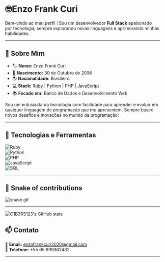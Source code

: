 # 🤓Enzo Frank Curi  

Bem-vindo ao meu perfil ! Sou um desenvolvedor **Full Stack** apaixonado por tecnologia, sempre explorando novas linguagens e aprimorando minhas habilidades.  

---

## 🌟 Sobre Mim  
- 🏷 **Nome:** Enzo Frank Curi  
- 🎂 **Nascimento:** 30 de Outubro de 2006  
- 🌎 **Nacionalidade:** Brasileiro  
- 💻 **Stack:** Ruby | Python | PHP | JavaScript  
- 📚 **Focado em:** Banco de Dados e Desenvolvimento Web  

Sou um entusiasta da tecnologia com facilidade para aprender e evoluir em qualquer linguagem de programação que me apresentem. Sempre busco novos desafios e inovações no mundo da programação!  

---

## 🚀 Tecnologias e Ferramentas  
![Ruby](https://img.shields.io/badge/Ruby-CC342D?style=for-the-badge&logo=ruby&logoColor=white)  
![Python](https://img.shields.io/badge/Python-3776AB?style=for-the-badge&logo=python&logoColor=white)  
![PHP](https://img.shields.io/badge/PHP-777BB4?style=for-the-badge&logo=php&logoColor=white)  
![JavaScript](https://img.shields.io/badge/JavaScript-F7DF1E?style=for-the-badge&logo=javascript&logoColor=black)  
![SQL](https://img.shields.io/badge/SQL-003B57?style=for-the-badge&logo=database&logoColor=white)  

---
## 🐍 Snake of contributions
![snake gif](https://github.com/C1B3R123/C1B3R123/blob/output/github-contribution-grid-snake.GIF)

---
![C1B3RS123's GitHub stats](https://github-readme-stats.vercel.app/api?username=C1B3R123&show_icons=true&theme=radical)

## 📫 Contato  
📧 **Email:** [enzofrankcuri2020@gmail.com](mailto:enzofrankcuri2020@gmail.com)  
📱 **Telefone:** +55 65 999362432  

---

